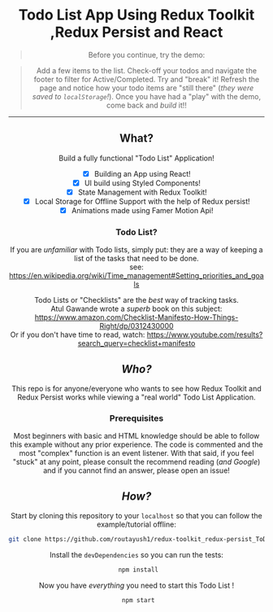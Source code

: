 <div align="center">

# Todo List App Using Redux Toolkit ,Redux Persist and React





> Before you continue, try the demo:  <br />

> Add a few items to the list.
Check-off your todos and navigate the footer to filter for Active/Completed.
Try and "break" it! Refresh the page and notice how your todo items
are "still there" (_they were saved to `localStorage`!_).
Once you have had a "play" with the demo, come back and _build_ it!!
<hr />

## What?

Build a fully functional "Todo List" Application! <br />

+ [x] Building an App using React!
+ [x] UI build using Styled Components!
+ [x] State Management with Redux Toolkit!
+ [x] Local Storage for Offline Support with the help of Redux persist!
+ [x] Animations made using Famer Motion Api!

### Todo List?

If you are _unfamiliar_ with Todo lists, simply put:
they are a way of keeping a list of the tasks that need to be done. <br />
see: https://en.wikipedia.org/wiki/Time_management#Setting_priorities_and_goals

Todo Lists or "Checklists" are the _best_ way of tracking tasks. <br />
Atul Gawande wrote a _superb_ book on this subject: <br />
https://www.amazon.com/Checklist-Manifesto-How-Things-Right/dp/0312430000 <br />
Or if you don't have time to read,
watch: https://www.youtube.com/results?search_query=checklist+manifesto


## _Who?_
This repo is for anyone/everyone who wants
to see how Redux Toolkit and Redux Persist works
while viewing a "real world" Todo List Application.

### Prerequisites
Most beginners with basic  and HTML knowledge
should be able to follow this example without any prior experience.
The code is commented and the most "complex" function is an event listener.
With that said, if you feel "stuck" at any point,
please consult the recommend reading (_and Google_)
and if you cannot find an answer,
please open an issue!


## _How?_
Start by cloning this repository to your `localhost`
so that you can follow the example/tutorial offline:
```sh
git clone https://github.com/routayush1/redux-toolkit_redux-persist_ToDo-List.git
```
Install the `devDependencies` so you can run the tests:
```sh
 npm install
```
Now you have _everything_ you need to start this Todo List !
```sh
 npm start
```
